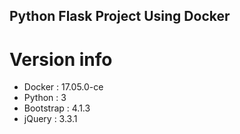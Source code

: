 ## Python Flask Project Using Docker 

# Version info
- Docker : 17.05.0-ce
- Python : 3
- Bootstrap : 4.1.3
- jQuery : 3.3.1